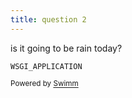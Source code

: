 ```yaml
---
title: question 2
---
```

is it going to be rain today?

<SwmToken path="/QuestionTime/settings.py" pos="87:0:0" line-data="WSGI_APPLICATION = &#39;QuestionTime.wsgi.application&#39;">`WSGI_APPLICATION`</SwmToken>

<SwmMeta version="3.0.0" repo-id="U0sVB7lC9at5XPOW1TBW" repo-name="question-time"><sup>Powered by [Swimm](http://localhost:5000/)</sup></SwmMeta>
